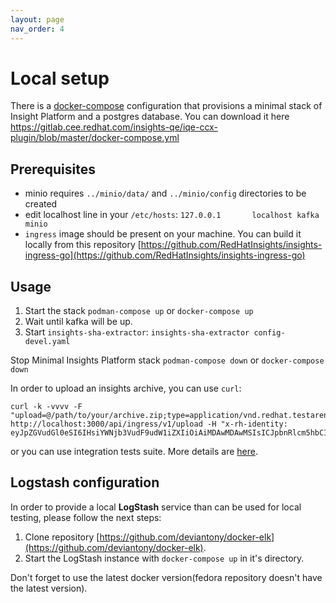 ```yaml
---
layout: page
nav_order: 4
---
```

# Local setup

There is a [docker-compose](https://gitlab.cee.redhat.com/insights-qe/iqe-ccx-plugin/blob/master/docker-compose.yml) configuration that provisions a minimal stack of
Insight Platform and a postgres database. You can download it here
https://gitlab.cee.redhat.com/insights-qe/iqe-ccx-plugin/blob/master/docker-compose.yml

## Prerequisites

* minio requires `../minio/data/` and `../minio/config` directories to be created
* edit localhost line in your `/etc/hosts`:  `127.0.0.1       localhost kafka minio`
* `ingress` image should be present on your machine. You can build it locally from
  this repository [https://github.com/RedHatInsights/insights-ingress-go](https://github.com/RedHatInsights/insights-ingress-go)
  
## Usage

1. Start the stack `podman-compose up` or `docker-compose up`
2. Wait until kafka will be up.
3. Start `insights-sha-extractor`: `insights-sha-extractor config-devel.yaml`

Stop Minimal Insights Platform stack `podman-compose down` or `docker-compose down`

In order to upload an insights archive, you can use `curl`:

```
curl -k -vvvv -F "upload=@/path/to/your/archive.zip;type=application/vnd.redhat.testareno.archive+zip" http://localhost:3000/api/ingress/v1/upload -H "x-rh-identity: eyJpZGVudGl0eSI6IHsiYWNjb3VudF9udW1iZXIiOiAiMDAwMDAwMSIsICJpbnRlcm5hbCI6IHsib3JnX2lkIjogIjEifX19Cg=="
```

or you can use integration tests suite. More details are
[here](https://gitlab.cee.redhat.com/insights-qe/iqe-ccx-plugin).


## Logstash configuration

In order to provide a local **LogStash** service than can be used for local
testing, please follow the next steps:

1. Clone repository [https://github.com/deviantony/docker-elk](https://github.com/deviantony/docker-elk).
2. Start the LogStash instance with `docker-compose up` in it's directory.

Don't forget to use the latest docker version(fedora repository doesn't have the latest version).

